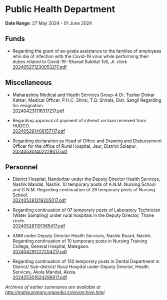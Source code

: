 # Public Health Department

**Date Range**: 27 May 2024 - 01 June 2024


## Funds
- Regarding the grant of ex-gratia assistance to the families of employees who die of infection with the Covid-19 virus while performing their duties related to Covid-19.-Sharad Sukhlal Teli, Jr. clerk\
  [202405271230053217.pdf](https://gr.maharashtra.gov.in/Site/Upload/Government%20Resolutions/English/202405271230053217.pdf)

## Miscellaneous
- Maharashtra Medical and Health Services Group-A  Dr. Tushar Dinkar Katkar, Medical Officer,  P.H.C. Shirsi, T.Q. Shirala, Dist. Sangli Regarding his resignation.\
  [202404231116317217.pdf](https://gr.maharashtra.gov.in/Site/Upload/Government%20Resolutions/English/202404231116317217.pdf)

- Regarding approval of payment of interest on loan received from HUDCO.\
  [202405291408157117.pdf](https://gr.maharashtra.gov.in/Site/Upload/Government%20Resolutions/English/202405291408157117.pdf)

- Regarding declaration as Head of Office and Drawing and Disbursement Officer for the office of Rural Hospital, Jeur, District Solapur.\
  [202405301402229017.pdf](https://gr.maharashtra.gov.in/Site/Upload/Government%20Resolutions/English/202405301402229017.pdf)

## Personnel
- District Hospital, Nandurbar under the Deputy Director Health Services, Nashik Mandal, Nashik. 10 temporary posts of  A.N.M. Nursing School and G.N.M. Regarding continuation of 26 temporary posts of Nursing School.\
  [202405281219205017.pdf](https://gr.maharashtra.gov.in/Site/Upload/Government%20Resolutions/English/202405281219205017.pdf)

- Regarding continuation of 07 temporary posts of Laboratory Technician (Water Sampling) under rural hospitals in the Deputy Director, Thane circle.\
  [202405281101365417.pdf](https://gr.maharashtra.gov.in/Site/Upload/Government%20Resolutions/English/202405281101365417.pdf)

- ANM under Deputy Director Health Services, Nashik Board, Nashik. Regarding continuation of 10 temporary posts in Nursing Training College, General Hospital, Malegaon.\
  [202404291227204217.pdf](https://gr.maharashtra.gov.in/Site/Upload/Government%20Resolutions/English/202404291227204217.pdf)

- Regarding continuation of 130 temporary posts in Dental Department in District/ Sub-district/ Rural Hospital under Deputy Director, Health Services, Akola Mandal, Akola.\
  [202405301624298917.pdf](https://gr.maharashtra.gov.in/Site/Upload/Government%20Resolutions/English/202405301624298917.pdf)


*Archives of earlier summaries are available at http://mahsummary.orgpedia.in/en/archive.html*